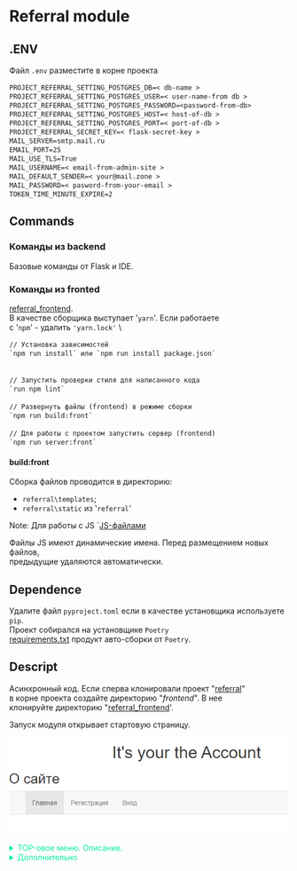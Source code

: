 <style>
summary {
	color:#0af098;
}
</style>

# Referral module



## .ENV
Файл `.env` разместите в корне проекта 
```text
PROJECT_REFERRAL_SETTING_POSTGRES_DB=< db-name >
PROJECT_REFERRAL_SETTING_POSTGRES_USER=< user-name-from db >
PROJECT_REFERRAL_SETTING_POSTGRES_PASSWORD=<password-from-db>
PROJECT_REFERRAL_SETTING_POSTGRES_HOST=< host-of-db >
PROJECT_REFERRAL_SETTING_POSTGRES_PORT=< port-of-db >
PROJECT_REFERRAL_SECRET_KEY=< flask-secret-key >
MAIL_SERVER=smtp.mail.ru
EMAIL_PORT=25
MAIL_USE_TLS=True
MAIL_USERNAME=< email-from-admin-site >
MAIL_DEFAULT_SENDER=< your@mail.zone > 
MAIL_PASSWORD=< pasword-from-your-email >
TOKEN_TIME_MINUTE_EXPIRE=2

```
## Commands
###  Команды из backend
Базовые команды от Flask и IDE.


###  Команды из fronted
[referral_frontend](https://github.com/Tryd0g0lik/referral_frontend).\
В качестве сборщика выступает '`yarn`'. Если работаете \
с '`npm`' - удалить `'yarn.lock'` \
```text
// Установка зависимостей
`npm run install` или `npm run install package.json`


// Запустить проверки стиля для написанного кода
`run npm lint`

// Развернуть файлы (frontend) в режиме сборки
`npm run build:front`

// Для работы с проектом запустить сервер (frontend)
`npm run server:front`

```

#### build:front
Сборка файлов проводится в директорию:
- `referral\templates`;
- `referral\static` из '`referral`'

Note: Для работы с JS `[JS-файлами](src/sripts)

Файлы JS имеют динамические имена. Перед размещением новых файлов, \
предыдущие удаляются автоматически.

## Dependence
Удалите файл `pyproject.toml` если в качестве установщика используете `pip`. \
Проект собирался на установщике `Poetry`\
[requirements.txt](requirements.txt) продукт авто-сборки от `Poetry`.

## Descript
Асинхронный код.
Если сперва клонировали проект "[referral](https://github.com/Tryd0g0lik/referral)" \
в корне проекта создайте директорию "*frontend*". В нее \
клонируйте директорию "[referral_frontend](https://github.com/Tryd0g0lik/referral_frontend)'.

Зaпуск модуля открывает стартовую страницу.

![main.png](img/main.png)

<details closed>
<summary>TOP-овое меню. Описание.</summary>

### Меню
Меню:

|Название| Описание                                         |
|:---|:-------------------------------------------------|
|"Главная" |страница открывается при запуске модуля.|
|"Регистрация" и "Вход" |ссылку в меню видим в не авторизованном режиме.|
|"Профиль" и подменю от "Профиль" | видим в авторизованном режиме.| 

### Регистрация
**views.py**:
- `referral/views_more/views_account.py`;
- 120 секунда для подтверждения email.
- Если не успели или не нашли на почте ссылку из ресурса, возможно использовать
кнопку "Повторить токен". Указать Email для отправки ссылки.

### Авторизация
**Первичная авторизация**:
 - Отправляем 'GET' на сервер и получаем '`csfr_token`' после \
запрашиваем '`user_token`'.
 - сохраняем его '`Cookie`'. Далее ориентируемся на \
логин '`user_token`' вместо. 
'email'. 
 

Клик по ссылке "Регистрация" видим форму для регистрации \
![register.png](img/register.png)



### Вход
**views.py**:
- `referral/views_more/views_account.py`.

Клик по ссылке "Вход" видим форму для авторизации \
![loginin.png](img/loginin.png)

Note: "Повторить токен" в данный момент кнопка не рабочая. Может привести к \
ошибке.
#### Повторить токен
**views.py**:
- `referral/views_more/views_account.py`.


Проект имеет отдельный репозиторий для '`frontend`'. 
Через '`TypeScryot`' планируется сделать функционал. При клике, попадаем на \
страницу '`/repeat_token`'. 

В данный момент руками , вставляем в браузер '`/repeat_token`' и получаем \
форму для повторной отправки токена на указанный '`Email`'. \
![token_repeat.png](img/token_repeat.png)

### Токен поступивший на почту
Сейчас лучше скопировать ссылку и самим вставить в адресную сроку браузера.\
Пользователя перекидывает на страницу с формой для авторизайии.\
Если ссылку сами вставили в адресную сроку браузера мене чем 120 секунд после \
регистрации, значит авторизация пройдет успешно.

Если не успели, наберите адрес '`/repeat_token`' и укажите '`Email`' для \
повторной отправке.

### Профиль
- cсылку видно в меню после авторизации;
- наводим курсор на профиль и появляется подменю.\
![dashboard.png](img/dashboard.png)

#### Добавить код
При клике видим форму для создания реферального кода.\
![referral_code.png](img/referral_code.png)

Note: В данный момент не рабочая.

### Пароль для авторизации
В DB сохраняется в хешированом виде. \
Хешировать Email или нет надо уточнять.

### DB
**models.py**:
- `referral/models_more/model_init.py`;
- `referral/models_more/model_users.py`;
- `referral/models_more/model_referral.py`.

#### DB '`Users``' имеет следующее

|Название| Описание                                         |
|:---|:-------------------------------------------------|
|'`firstname`' |имя пользователя|
|'`email`' |email пользователя. Он должен быть уникальный. Часть логики backend ориентируется на него|
|'`password`'|пароль|
|'`send`' |по умолчанию '`False`'. '`True`' - сообщения для аутентификации отправлено на почту|
|'`is_activated`' |По умолчанию '`False`'. '`True`' - клик по ссылке прошел в течении 120 секунд. Как итог пользователь перебрасывается на страницу [для авторизации](#вход). Успешное событие , из db удаляет время ('`token_created_at`') создания токена. Сам токен остается. Часть логики на него ориентируется|
|'`is_active`' |По умолчанию '`False`'. '`True`' - сообщения для аутентификации  отправлено на почту|
|'`date`' |время регистрации пользователя|
|'`activation_token`' |токен|
|'`token_created_at`' |время создания токена. Первые 120 секунд токен сохраняет рабочее состояние|

#### DB '`Referrals``' имеет следующее
|Название| Описание                                         |
|:---|:-------------------------------------------------|
|'`user_id`'| index пользователя из db '`Users`'               |
|'`referral_code`'| реферальный код                                  |
|'`is_send`' | по умолчанию '`False`'. '`True`' - сообщения для отправлено на почту (по назначению не используется в работе)|
|'`is_activated`' | по умолчанию '`False`'. '`True`' - код активный  | 
|'`date`'| время создания токена                            |

![db.png](img/db.png)

#### Models files 
Файлы с описанием моделей db разделены на 2 части:

|Основная|Дополнительная|
|:----|:----|
|'`referral/models.py`'|'`referrals/models_more/models_*.py`'|
|||


|Основная| Дополнительная                           |
|:----|:-----------------------------------------|
|'`referrals/models_more/model_init.py`'| Родительская модель. от нее наследуемся. |
|'`referrals/models_more/model_referral.py`'| Сохраняем реферальный код.               |
|'`referrals/models_more/model_users.py`'| Сохраняем пользователей.                 |
|||

```python
# referrals/models_more/model_referral.py

class Referrals(Base):
    """
    This is a model Referral of table in db.
    This a table for saving of referral code.
    """

    __tablename__ = "referrals"

    id = sq.Column(sq.Integer, primary_key=True)
    user_id = sq.Column(
        sq.Integer, sq.ForeignKey("users.id"), unique=True, nullable=False
    )
    description = sq.Column("description", sq.String(150))

    referral_code = sq.Column(
        "referral_code", sq.String(150), nullable=True, unique=True
    )
    is_send = sq.Column("is_send", sq.Boolean(), default=False)
    is_activated = sq.Column("is_activated", sq.Boolean(), default=False)
    date = sq.Column(sq.DateTime, default=datetime.utcnow)

    email = relationship("Users", backref="referral")

    def __init__(self, user: object, **kw: Any):
        super().__init__(**kw)
        self.user_id = user.id
        self.referral_code = e.generate_dumps_token_len(user.email, 12)

    def __str__(self):
        return f"User email: {self.email} Description: "
```

</details>

<details closed>
<summary>Дополнительно</summary>

###  Forms 

Напрямую работают с html-шаблонами и файлами '`views*.py`'.\


| Основная              | Дополнительная                                                               |
|:----------------------|:-----------------------------------------------------------------------------|
| '`referral/forms/form_login.py`' | Для авторизации.                                                             |
| '`referral/forms/form_referral.py`' | Для создания реферального кода. Указываем описание. Поле не обязательное.    |
| '`referral/forms/form_registration.py`' | Для регистрации.                                                             |
| '`referral/forms/form_token_second.py`' | Для повторной отправки токена на почту при авторизации. Токен живет 120 сек. |
|||

```python
# referral/forms/form_referral.py
class GetFormReferralCode(FlaskForm):
    """
    This is a form under dashbord of profile's page.
    It's "Создать referral code".
    :param 'email': str. User's email is addressee.
    :param 'description' This a description into the range of 0 to 150 symbol.
    It's a marker for a referral-code.
    """

    description = StringField(
        "Описание",
        validators=[
            validators.length(
                max=150,
                message="Max. (количество для описания ссылки) 150 символов.",
            ),
        ],
    )
    submit = SubmitField("Make", render_kw={"class": "btn btn-secondary"})

    def validator_register_email(self, email: [dict, object]):
        """
        This is a email's validator.
        :param email: [dict, object]. 'main = {"data": "your@mail.ru"}'
        Min. Length is 7 symbols.
        :return: str if is all Ok and False if what wrong.
        """
        strBool = validate_emails(email)
        return strBool

# referral/forms/validators.py
def validate_emails(email) -> [str, bool]:
    """
    This is a email's validator.
    :param email: str. Min. Length is 7 symbols.
    :return: str if is all Ok and False if what wrong.
    """
    if len(email.data) < 7:
        raise ValidationError("We're sorry! Your email has less than the 7 symbols.")
    try:
        emailinfo = validate_email(email.data, check_deliverability=False)
        email = emailinfo.normalized
        return email
    except EmailNotValidError as err:
        print(f"This is an email not a valid: {str(err)}")
        return False
```
#### views files 
Файлы с описанием моделей db разделены на 2 части:

| Основная              | Дополнительная                      |
|:----------------------|:------------------------------------|
| '`referral/views.py`' | '`referrals/views_more/views_*.py`' |
|||



| Основная              | Дополнительная                                      |
|:----------------------|:----------------------------------------------------|
| '`referrals/views_more/views_account.py`' | Страницы авторизации, регистрации, отправка токена. |
| '`referrals/views_more/views_profile.py`' | Страница профиля.                                   |
| '`referrals/views_more/views_referral.py`' | Страница с формой добавления реыерального кода.     |
| '`referrals/views_more/views_service.py`' | Получаем '`CSRF`' + '`API`'.                        |
|||


### Отсутствует
Проект не имеет:
- деактивации по истечении времени;
- Кеширование не везде;
-  UI - тест.

### Валидация
Поля формы имеют базовую валидацию и дополнительную на \
стороне '`views-файлов`'. \
Например: \
```text
# Check a field empty
if not password:
    return render_template(
        "users/register.html",
        form=form,
        message="Password cannot be empty.",
    
    )

if password != password2:
    return render_template(
        "users/register.html",
        form=form,
        message="Passwords do not match.",
    )
```

### JS из репо referral_frontend/frontend 
JS файлы имеют динамические имена. Удобно для отслеживания версий. \
Размещаются в дереве на этапе сборки '`webpack`' из \
[referral_frontend](https://github.com/Tryd0g0lik/referral_frontend).

</details>